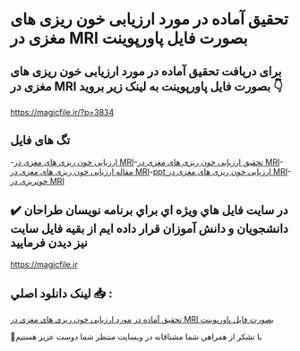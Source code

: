 # تحقیق آماده در مورد ارزیابی خون ریزی های مغزی در MRI بصورت فایل پاورپوینت

## برای دریافت تحقیق آماده در مورد ارزیابی خون ریزی های مغزی در MRI بصورت فایل پاورپوینت به لینک زیر بروید 👇

https://magicfile.ir/?p=3834

## تگ های فایل

-[ارزیابی خون ریزی های مغزی در MRI](https://magicfile.ir/product/%d8%aa%d8%ad%d9%82%db%8c%d9%82-%d8%a7%d8%b1%d8%b2%db%8c%d8%a7%d8%a8%db%8c-%d8%ae%d9%88%d9%86-%d8%b1%db%8c%d8%b2%db%8c-%d9%87%d8%a7%db%8c-%d9%85%d8%ba%d8%b2%db%8c-%d8%af%d8%b1-mri-%d9%be%d8%a7%d9%88%d8%b1%d9%be%d9%88%db%8c%d9%86%d8%aa/)-[تحقیق ارزیابی خون ریزی های مغزی در MRI](https://magicfile.ir/product/%d8%aa%d8%ad%d9%82%db%8c%d9%82-%d8%a7%d8%b1%d8%b2%db%8c%d8%a7%d8%a8%db%8c-%d8%ae%d9%88%d9%86-%d8%b1%db%8c%d8%b2%db%8c-%d9%87%d8%a7%db%8c-%d9%85%d8%ba%d8%b2%db%8c-%d8%af%d8%b1-mri-%d9%be%d8%a7%d9%88%d8%b1%d9%be%d9%88%db%8c%d9%86%d8%aa/)-[مقاله ارزیابی خون ریزی های مغزی در MRI](https://magicfile.ir/product/%d8%aa%d8%ad%d9%82%db%8c%d9%82-%d8%a7%d8%b1%d8%b2%db%8c%d8%a7%d8%a8%db%8c-%d8%ae%d9%88%d9%86-%d8%b1%db%8c%d8%b2%db%8c-%d9%87%d8%a7%db%8c-%d9%85%d8%ba%d8%b2%db%8c-%d8%af%d8%b1-mri-%d9%be%d8%a7%d9%88%d8%b1%d9%be%d9%88%db%8c%d9%86%d8%aa/)-[ppt ارزیابی خون ریزی های مغزی در MRI](https://magicfile.ir/product/%d8%aa%d8%ad%d9%82%db%8c%d9%82-%d8%a7%d8%b1%d8%b2%db%8c%d8%a7%d8%a8%db%8c-%d8%ae%d9%88%d9%86-%d8%b1%db%8c%d8%b2%db%8c-%d9%87%d8%a7%db%8c-%d9%85%d8%ba%d8%b2%db%8c-%d8%af%d8%b1-mri-%d9%be%d8%a7%d9%88%d8%b1%d9%be%d9%88%db%8c%d9%86%d8%aa/)-[خونریزی در MRI](https://magicfile.ir/product/%d8%aa%d8%ad%d9%82%db%8c%d9%82-%d8%a7%d8%b1%d8%b2%db%8c%d8%a7%d8%a8%db%8c-%d8%ae%d9%88%d9%86-%d8%b1%db%8c%d8%b2%db%8c-%d9%87%d8%a7%db%8c-%d9%85%d8%ba%d8%b2%db%8c-%d8%af%d8%b1-mri-%d9%be%d8%a7%d9%88%d8%b1%d9%be%d9%88%db%8c%d9%86%d8%aa/)

## ✔️ در سايت فايل هاي ويژه اي براي برنامه نويسان طراحان دانشجويان و دانش آموزان قرار داده ايم از بقيه فايل سايت نيز ديدن فرماييد

https://magicfile.ir


## لينک دانلود اصلي 📥 :

[تحقیق آماده در مورد ارزیابی خون ریزی های مغزی در MRI بصورت فایل پاورپوینت](https://magicfile.ir/product/%d8%aa%d8%ad%d9%82%db%8c%d9%82-%d8%a7%d8%b1%d8%b2%db%8c%d8%a7%d8%a8%db%8c-%d8%ae%d9%88%d9%86-%d8%b1%db%8c%d8%b2%db%8c-%d9%87%d8%a7%db%8c-%d9%85%d8%ba%d8%b2%db%8c-%d8%af%d8%b1-mri-%d9%be%d8%a7%d9%88%d8%b1%d9%be%d9%88%db%8c%d9%86%d8%aa/) 


🙏با تشکر از همراهي شما مشتاقانه در وبسایت منتظر شما دوست عزیز هستیم


